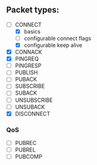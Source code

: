 ## Packet types:

- [ ] CONNECT
  - [x] basics
  - [ ] configurable connect flags
  - [x] configurable keep alive
- [x] CONNACK
- [x] PINGREQ
- [ ] PINGRESP
- [ ] PUBLISH
- [ ] PUBACK
- [ ] SUBSCRIBE
- [ ] SUBACK
- [ ] UNSUBSCRIBE
- [ ] UNSUBACK
- [x] DISCONNECT

### QoS
- [ ] PUBREC
- [ ] PUBREL
- [ ] PUBCOMP